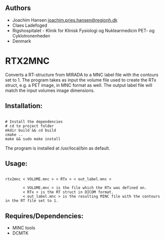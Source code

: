 ## Authors

  - Joachim Hansen <joachim.pries.hansen@regionh.dk>
  - Claes Ladefoged 
  - Rigshospitalet - Klinik for Klinisk Fysiologi og Nuklearmedicin PET- og Cyklotronenheden 
  - Denmark

# RTX2MNC  

Converts a RT-structure from MIRADA to a MNC label file with the contours set to 1.
The program takes as input the volume file used to create the RTx struct, e.g. a PET image, in MNC format as well. The output label file will match the input volumes image dimensions.

## Installation:
<pre><code>
# Install the dependencies
# cd to project folder
mkdir build && cd build
cmake ..
make && sudo make install
</code></pre>
The program is installed at /usr/local/bin as default.

## Usage:
<pre><code>
rtx2mnc < VOLUME.mnc > < RTx > < out_label.mnc >
      	
      	< VOLUME.mnc > is the file which the RTx was defined on.
      	< RTx > is the RT struct in DICOM format.
      	< out_label.mnc > is the resulting MINC file with the contours in the RT file set to 1.
</code></pre>

## Requires/Dependencies:
 - MINC tools
 - DCMTK
